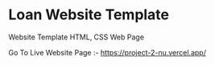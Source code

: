 # Loan Website Template
Website Template HTML, CSS Web Page

Go To Live Website Page :- https://project-2-nu.vercel.app/
